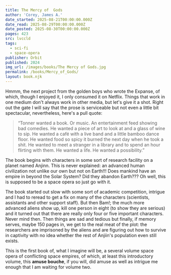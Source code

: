 ```yaml
---
title: The Mercy of  Gods
author: 'Corey, James A.'
date_started: 2025-08-21T00:00:00.000Z
date_read: 2025-08-29T00:00:00.000Z
date_posted: 2025-08-30T00:00:00.000Z
pages: 423
src: lvccld
tags:
  - sci-fi
  - space-opera
publisher: Orbit
published: 2024
img_url: /images/books/The Mercy of Gods.jpg
permalink: /books/Mercy_of_Gods/
layout: book.njk
---
```

Hmmm, the next project from the golden boys who wrote the Expanse, of which, though I enjoyed it, I only consumed it on Netflix.  Things that work in one medium don't always work in other media, but let's give it a shot.  Right out the gate I will say that the prose is serviceable but not even a little bit spectacular, nevertheless, here's a pull quote:
<blockquote>
“Tonner wanted a book. Or music. An entertainment feed showing bad comedies. He wanted a piece of art to look at and a glass of wine to sip. He wanted a café with a live band and a little bamboo dance floor. He wanted food so spicy it burned the next day when he took a shit. He wanted to meet a stranger in a library and to spend an hour flirting with them. He wanted a life. He wanted a possibility.”
</blockquote>

The book begins with characters in some sort of research facility on a planet named Anjinn. This is never explained: an advanced human civilization not unlike our own but not on Earth!!! Does mankind have an empire in beyond the Solar System?  Did they abandon Earth??? Oh well, this is supposed to be a space opera so just go with it. 

The book started out slow with some sort of academic competition, intrigue and I had to reread to get a fix on many of the characters (scientists, assistants and other support staff). But then Bam!; the much more advanced aliens show up, kill one person in eight (to show they are serious) and it turned out that there are really only four or five important characters.  Never mind then. Then things are sad and tedious but finally, if memory serves, maybe 150 pages in, we get to the real meat of the plot: the researchers are imprisoned by the aliens and are figuring out how to survive in captivity with no idea whether the rest of Anjiin's population even still exists.

This is the first book of, what I imagine will be, a several volume space opera of conflicting space empires, of which, at least this introductory volume, this **amuse bouche**, if you will, did amuse as well as intrigue me enough that I am waiting for volume two.

<!--
Dafyd Alkhor (his Aunt is important. He works with Tonner F.) starts the book and meets Llaren Morse 
Llaren Morse - Astronomic Visualization at Dyan Academy
Tonner Freis - project lead: proteome reconciliation (somehow unifying Anjiin with Earth biology)
Else Yannin - lover and 2nd in command to Tonner F.
Jellit (on TF team)
Irinna (on TF team)
Rickar (on TF team)
Synnia (on TF team) with Nøl
Nöl (on TF team) with Synnia
Jessyn (on TF team)
Campar (on TF team)

Irvian Research Medrey 
On planet "Anjiin".

Samar Austed - bureaucrat wants to split TF team.
* <span meta="51.1@2025-08-28T22:46:11.688Z"></span> “Else Annalise Yannin is dead. The swarm finds that it had expected them to be like echoes that fade to silence. It was wrong. They are the foundation on which everything that comes after must be built. These dead people shape who the swarm is and who it is becoming.”

* <span meta="56.5@2025-08-28T22:47:18.373Z"></span> “The alcove was as they’d left it. The mess, the shards, the crack they’d managed to open beside the dictionary’s screen. Jessyn looked at it all—everything they still had to do, everything that was arrayed against them—and it was like she was gearing herself up to swim across an ocean. Which was the same as preparing to drown.”

* <span meta="57@2025-08-28T22:49:06.197Z"></span> “Campar put a hand on her shoulder. “You were magnificent. I’ll follow you into battle any time, little sister.”
“Fuck,” Jessyn said, wiping at the sudden, embarrassing tears. “Fuck you both.”
“We love you too,” Campar said. Tentatively, he put his arm around her shoulder. When she leaned her head against his side, he relaxed into her too.”

* <span meta="80.9@2025-08-30T00:49:22.073Z"></span> “Tonner wanted a book. Or music. An entertainment feed showing bad comedies. He wanted a piece of art to look at and a glass of wine to sip. He wanted a café with a live band and a little bamboo dance floor. He wanted food so spicy it burned the next day when he took a shit. He wanted to meet a stranger in a library and to spend an hour flirting with them. He wanted a life. He wanted a possibility.”
-->
